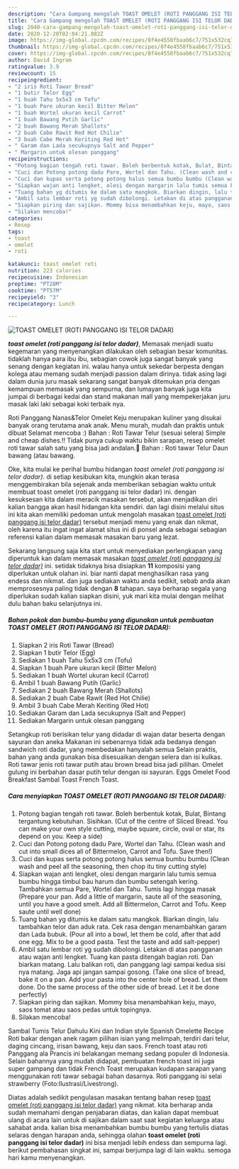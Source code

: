 ```yaml
---
description: "Cara Gampang mengolah TOAST OMELET (ROTI PANGGANG ISI TELOR DADAR), Anti Gagal"
title: "Cara Gampang mengolah TOAST OMELET (ROTI PANGGANG ISI TELOR DADAR), Anti Gagal"
slug: 2040-cara-gampang-mengolah-toast-omelet-roti-panggang-isi-telor-dadar-anti-gagal
date: 2020-12-20T02:04:21.082Z
image: https://img-global.cpcdn.com/recipes/8f4e4558fbaab6c7/751x532cq70/toast-omelet-roti-panggang-isi-telor-dadar-foto-resep-utama.jpg
thumbnail: https://img-global.cpcdn.com/recipes/8f4e4558fbaab6c7/751x532cq70/toast-omelet-roti-panggang-isi-telor-dadar-foto-resep-utama.jpg
cover: https://img-global.cpcdn.com/recipes/8f4e4558fbaab6c7/751x532cq70/toast-omelet-roti-panggang-isi-telor-dadar-foto-resep-utama.jpg
author: David Ingram
ratingvalue: 3.9
reviewcount: 15
recipeingredient:
- "2 iris Roti Tawar Bread"
- "1 butir Telor Egg"
- "1 buah Tahu 5x5x3 cm Tofu"
- "1 buah Pare ukuran kecil Bitter Melon"
- "1 buah Wortel ukuran kecil Carrot"
- "1 buah Bawang Putih Garlic"
- "2 buah Bawang Merah Shallots"
- "2 buah Cabe Rawit Red Hot Chilie"
- "3 buah Cabe Merah Keriting Red Hot"
- " Garam dan Lada secukupnya Salt and Pepper"
- " Margarin untuk olesan panggang"
recipeinstructions:
- "Potong bagian tengah roti tawar. Boleh berbentuk kotak, Bulat, Bintang tergantung kebutuhan. Sisihkan. (Cut of the centre of Sliced Bread. You can make your own style cutting, maybe square, circle, oval or star, its depend on you. Keep a side)"
- "Cuci dan Potong potong dadu Pare, Wortel dan Tahu. (Clean wash and cut into small dices all of Bittermelon, Carrot and Tofu. Save then!)"
- "Cuci dan kupas serta potong potong halus semua bumbu bumbu (Clean wash and peel all the seasoning, then chop itu tiny cutting style)"
- "Siapkan wajan anti lengket, olesi dengan margarin lalu tumis semua bumbu hingga timbul bau harum dan bumbu setengah kering. Tambahkan semua Pare, Wortel dan Tahu. Tumis lagi hingga masak (Prepare your pan. Add a little of margarin, saute all of the seasoning, until you have a good smelt. Add all Bittermelon, Carrot and Tofu. Keep saute until well done)"
- "Tuang bahan yg ditumis ke dalam satu mangkok. Biarkan dingin, lalu tambahkan telor dan aduk rata. Cek rasa dengan menambahkan garam dan Lada bubuk. (Pour all into a bowl, let them be cold, after that add one egg. Mix to be a good pasta. Test the taste and add salt-pepper)"
- "Ambil satu lembar roti yg sudah dibolongi. Letakan di atas pangganan atau wajan anti lengket. Tuang kan pasta ditengah bagian roti. Dan biarkan matang. Lalu balikan roti, dan panggang lagi sampai kedua sisi nya matang. Jaga api jangan sampai gosong. (Take one slice of bread, bake it on a pan. Add your pasta into the center hole of bread. Let them done. Do the same process of the other side of bread. Let it be done perfectly)"
- "Siapkan piring dan sajikan. Mommy bisa menambahkan keju, mayo, saos tomat atau saos pedas untuk topingnya."
- "Silakan mencoba!"
categories:
- Resep
tags:
- toast
- omelet
- roti

katakunci: toast omelet roti 
nutrition: 223 calories
recipecuisine: Indonesian
preptime: "PT28M"
cooktime: "PT57M"
recipeyield: "3"
recipecategory: Lunch

---
```



![TOAST OMELET (ROTI PANGGANG ISI TELOR DADAR)](https://img-global.cpcdn.com/recipes/8f4e4558fbaab6c7/751x532cq70/toast-omelet-roti-panggang-isi-telor-dadar-foto-resep-utama.jpg)

<b><i>toast omelet (roti panggang isi telor dadar)</i></b>, Memasak menjadi suatu kegemaran yang menyenangkan dilakukan oleh sebagian besar komunitas. tidaklah hanya para ibu ibu, sebagian cowok juga sangat banyak yang senang dengan kegiatan ini. walau hanya untuk sekedar berpesta dengan kolega atau memang sudah menjadi passion dalam dirinya. tidak asing lagi dalam dunia juru masak sekarang sangat banyak ditemukan pria dengan kemampuan memasak yang sempurna, dan lumayan banyak juga kita jumpai di berbagai kedai dan stand makanan mall yang mempekerjakan juru masak laki laki sebagai koki terbaik nya.

Roti Panggang Nanas&amp;Telor Omelet Keju merupakan kuliner yang disukai banyak orang terutama anak anak. Menu murah, mudah dan praktis untuk dibuat Selamat mencoba :) Bahan : Roti Tawar Telur (sesuai selera) Simple and cheap dishes.!! Tidak punya cukup waktu bikin sarapan, resep omelet roti tawar salah satu yang bisa jadi andalan.🤗 Bahan : Roti tawar Telur Daun bawang (atau bawang.

Oke, kita mulai ke perihal bumbu hidangan <i>toast omelet (roti panggang isi telor dadar)</i>. di setiap kesibukan kita, mungkin akan terasa menggembirakan bila sejenak anda memberikan sebagian waktu untuk membuat toast omelet (roti panggang isi telor dadar) ini. dengan kesuksesan kita dalam meracik masakan tersebut, akan menjadikan diri kalian bangga akan hasil hidangan kita sendiri. dan lagi disini melalui situs ini kita akan memiliki pedoman untuk mengolah masakan <u>toast omelet (roti panggang isi telor dadar)</u> tersebut menjadi menu yang enak dan nikmat, oleh karena itu ingat ingat alamat situs ini di ponsel anda sebagai sebagian referensi kalian dalam memasak masakan baru yang lezat.


Sekarang langsung saja kita start untuk menyediakan perlengkapan yang diperuntuk kan dalam memasak masakan <u><i>toast omelet (roti panggang isi telor dadar)</i></u> ini. setidak tidaknya bisa disiapkan <b>11</b> komposisi yang diperlukan untuk olahan ini. biar nanti dapat menghasilkan rasa yang endess dan nikmat. dan juga sediakan waktu anda sedikit, sebab anda akan memprosesnya paling tidak dengan <b>8</b> tahapan. saya berharap segala yang diperlukan sudah kalian siapkan disini, yuk mari kita mulai dengan melihat dulu bahan baku selanjutnya ini.

<!--inarticleads1-->

##### Bahan pokok dan bumbu-bumbu yang digunakan untuk pembuatan TOAST OMELET (ROTI PANGGANG ISI TELOR DADAR):

1. Siapkan 2 iris Roti Tawar (Bread)
1. Siapkan 1 butir Telor (Egg)
1. Sediakan 1 buah Tahu 5x5x3 cm (Tofu)
1. Siapkan 1 buah Pare ukuran kecil (Bitter Melon)
1. Sediakan 1 buah Wortel ukuran kecil (Carrot)
1. Ambil 1 buah Bawang Putih (Garlic)
1. Sediakan 2 buah Bawang Merah (Shallots)
1. Sediakan 2 buah Cabe Rawit (Red Hot Chilie)
1. Ambil 3 buah Cabe Merah Keriting (Red Hot)
1. Sediakan  Garam dan Lada secukupnya (Salt and Pepper)
1. Sediakan  Margarin untuk olesan panggang


Setangkup roti berisikan telur yang didadar di wajan datar beserta dengan sayuran dan aneka Makanan ini sebenarnya tidak ada bedanya dengan sandwich roti dadar, yang membedakan hanyalah semua Selain praktis, bahan yang anda gunakan bisa disesuaikan dengan selera dan isi kulkas. Roti tawar jenis roti tawar putih atau brown bread bisa jadi pilihan. Omelet gulung ini berbahan dasar putih telur dengan isi sayuran. Eggs Omelet Food Breakfast Sambal Toast French Toast. 

<!--inarticleads2-->

##### Cara menyiapkan TOAST OMELET (ROTI PANGGANG ISI TELOR DADAR):

1. Potong bagian tengah roti tawar. Boleh berbentuk kotak, Bulat, Bintang tergantung kebutuhan. Sisihkan. (Cut of the centre of Sliced Bread. You can make your own style cutting, maybe square, circle, oval or star, its depend on you. Keep a side)
1. Cuci dan Potong potong dadu Pare, Wortel dan Tahu. (Clean wash and cut into small dices all of Bittermelon, Carrot and Tofu. Save then!)
1. Cuci dan kupas serta potong potong halus semua bumbu bumbu (Clean wash and peel all the seasoning, then chop itu tiny cutting style)
1. Siapkan wajan anti lengket, olesi dengan margarin lalu tumis semua bumbu hingga timbul bau harum dan bumbu setengah kering. Tambahkan semua Pare, Wortel dan Tahu. Tumis lagi hingga masak (Prepare your pan. Add a little of margarin, saute all of the seasoning, until you have a good smelt. Add all Bittermelon, Carrot and Tofu. Keep saute until well done)
1. Tuang bahan yg ditumis ke dalam satu mangkok. Biarkan dingin, lalu tambahkan telor dan aduk rata. Cek rasa dengan menambahkan garam dan Lada bubuk. (Pour all into a bowl, let them be cold, after that add one egg. Mix to be a good pasta. Test the taste and add salt-pepper)
1. Ambil satu lembar roti yg sudah dibolongi. Letakan di atas pangganan atau wajan anti lengket. Tuang kan pasta ditengah bagian roti. Dan biarkan matang. Lalu balikan roti, dan panggang lagi sampai kedua sisi nya matang. Jaga api jangan sampai gosong. (Take one slice of bread, bake it on a pan. Add your pasta into the center hole of bread. Let them done. Do the same process of the other side of bread. Let it be done perfectly)
1. Siapkan piring dan sajikan. Mommy bisa menambahkan keju, mayo, saos tomat atau saos pedas untuk topingnya.
1. Silakan mencoba!


Sambal Tumis Telur Dahulu Kini dan Indian style Spanish Omelette Recipe Roti bakar dengan anek ragam pilihan isian yang melimpah, terdiri dari telur, daging cincang, irisan bawang, keju dan saos. French toast atau roti Panggang ala Prancis ini belakangan memang sedang populer di Indonesia. Selain bahannya yang mudah didapat, pembuatan french toast ini juga super gampang dan tidak French Toast merupakan kudapan sarapan yang menggunakan roti tawar sebagai bahan dasarnya. Roti panggang isi selai strawberry (Foto:Ilustrasi/Livestrong). 

Diatas adalah sedikit pengulasan masakan tentang bahan resep <u>toast omelet (roti panggang isi telor dadar)</u> yang nikmat. kita berharap anda sudah memahami dengan penjabaran diatas, dan kalian dapat membuat ulang di acara lain untuk di sajikan dalam saat saat kegiatan keluarga atau sahabat anda. kalian bisa menambahkan bumbu bumbu yang tertulis diatas selaras dengan harapan anda, sehingga olahan <b>toast omelet (roti panggang isi telor dadar)</b> ini bisa menjadi lebih endess dan sempurna lagi. berikut pembahasan singkat ini, sampai berjumpa lagi di lain waktu. semoga hari kamu menyenangkan.
